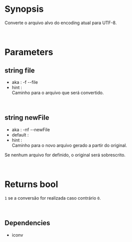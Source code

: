 # Synopsis

Converte o arquivo alvo do encoding atual para UTF-8.



&nbsp;

# Parameters

## string file

- aka       : -f --file
- hint      :  
  Caminho para o arquivo que será convertido.


&nbsp;

## string newFile

- aka       : -nf --newFile
- default   : 
- hint      :  
  Caminho para o novo arquivo gerado a partir do original.

Se nenhum arquivo for definido, o original será sobrescrito.



&nbsp;

# Returns bool

`1` se a conversão for realizada caso contrário `0`.



&nbsp;

## Dependencies

- iconv
